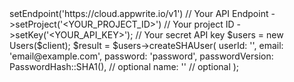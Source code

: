 <?php

use Appwrite\Client;
use Appwrite\Services\Users;

$client = (new Client())
    ->setEndpoint('https://cloud.appwrite.io/v1') // Your API Endpoint
    ->setProject('&lt;YOUR_PROJECT_ID&gt;') // Your project ID
    ->setKey('&lt;YOUR_API_KEY&gt;'); // Your secret API key

$users = new Users($client);

$result = $users->createSHAUser(
    userId: '<USER_ID>',
    email: 'email@example.com',
    password: 'password',
    passwordVersion: PasswordHash::SHA1(), // optional
    name: '<NAME>' // optional
);